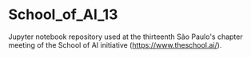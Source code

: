 # School_of_AI_13
Jupyter notebook repository used at the thirteenth São Paulo's chapter meeting of the School of AI initiative (https://www.theschool.ai/).
